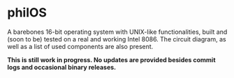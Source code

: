 # philOS

A barebones 16-bit operating system with UNIX-like functionalities, built and (soon to be) tested on a real and working Intel 8086. The circuit diagram, as well as a list of used components are also present.

**This is still work in progress. No updates are provided besides commit logs and occasional binary releases.**
